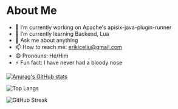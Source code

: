 About Me
==========
- 🔭 I’m currently working on Apache's apisix-java-plugin-runner
- 🌱 I’m currently learning Backend, Lua
- 💬 Ask me about anything
- 📫 How to reach me: erikiceliu@gmail.com
- 😄 Pronouns: He/Him
- ⚡ Fun fact: I have never had a bloody nose

[![Anurag's GitHub stats](https://github-readme-stats.vercel.app/api?username=ericluoliu)](https://github.com/anuraghazra/github-readme-stats)

![Top Langs](https://github-readme-stats.vercel.app/api/top-langs/?username=ericluoliu&hide=javascript,css,scss,html&theme=tokyonight)

![GitHub Streak](https://github-readme-streak-stats.herokuapp.com/?user=ericluoliu)

<!--
**ericluoliu/ericluoliu** is a ✨ _special_ ✨ repository because its `README.md` (this file) appears on your GitHub profile.

Here are some ideas to get you started:
-->
